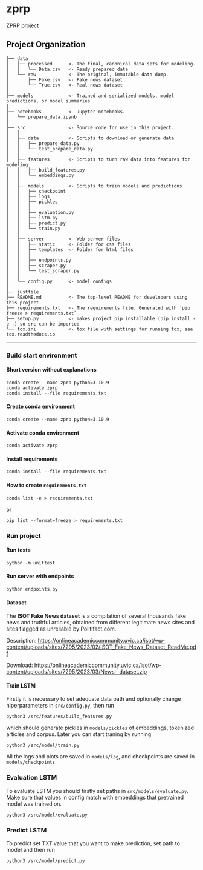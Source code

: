 zprp
==============================

ZPRP project

Project Organization
------------

    ├── data
    │   ├── processed      <- The final, canonical data sets for modeling.
    │   │   └── Data.csv   <- Ready prepared data
    │   └── raw            <- The original, immutable data dump.
    │       ├── Fake.csv   <- Fake news dataset
    │       └── True.csv   <- Real news dataset
    │
    ├── models             <- Trained and serialized models, model predictions, or model summaries
    │
    ├── notebooks          <- Jupyter notebooks.
    │   └── prepare_data.ipynb
    │
    ├── src                <- Source code for use in this project.
    │   │
    │   ├── data           <- Scripts to download or generate data
    │   │   ├── prepare_data.py
    │   │   └── test_prepare_data.py
    │   │
    │   ├── features       <- Scripts to turn raw data into features for modeling
    │   │   ├── build_features.py
    │   │   └── embeddings.py
    │   │
    │   ├── models         <- Scripts to train models and predictions
    │   │   ├── checkpoint
    │   │   ├── logs
    │   │   ├── pickles
    │   │   │
    │   │   ├── evaluation.py
    │   │   ├── lstm.py
    │   │   ├── predict.py
    │   │   └── train.py
    │   │
    │   ├── server         <- Web server files
    │   │   ├── static     <- Folder for css files
    │   │   ├── templates  <- Folder for html files
    │   │   │
    │   │   ├── endpoints.py
    │   │   ├── scraper.py
    │   │   └── test_scraper.py
    │   │
    │   └── config.py      <- model configs
    │
    ├── justfile
    ├── README.md          <- The top-level README for developers using this project.
    ├── requirements.txt   <- The requirements file. Generated with `pip freeze > requirements.txt`
    ├── setup.py           <- makes project pip installable (pip install -e .) so src can be imported
    └── tox.ini            <- tox file with settings for running tox; see tox.readthedocs.io


--------

### Build start environment
#### Short version without explanations
```shell
conda create --name zprp python=3.10.9
conda activate zprp
conda install --file requirements.txt
```

#### Create conda environment
```shell
conda create --name zprp python=3.10.9
```

#### Activate conda environment
```shell
conda activate zprp
```

#### Install requirements
```shell
conda install --file requirements.txt
```

#### How to create `requirements.txt`
```shell
conda list -e > requirements.txt
```
or
```shell
pip list --format=freeze > requirements.txt
```


### Run project
#### Run tests
```shell
python -m unittest
```

#### Run server with endpoints
```shell
python endpoints.py
```


#### Dataset
The **ISOT Fake News dataset** is a compilation of several thousands fake news and truthful articles, obtained from different legitimate news sites and sites flagged as unreliable by Politifact.com.

Description:
https://onlineacademiccommunity.uvic.ca/isot/wp-content/uploads/sites/7295/2023/02/ISOT_Fake_News_Dataset_ReadMe.pdf

Download:
https://onlineacademiccommunity.uvic.ca/isot/wp-content/uploads/sites/7295/2023/03/News-_dataset.zip

#### Train LSTM
Firstly it is necessary to set adequate data path and optionally change hiperparameters in `src/config.py`, then run 
```shell
python3 /src/features/build_features.py
```
which should generate pickles in `models/pickles` of embeddings, tokenized articles and corpus. Later you can start traning 
by running
```shell
python3 /src/model/train.py
```

All the logs and plots are saved in `models/log`, and checkpoints are saved in `models/checkpoints`

### Evaluation LSTM
To evaluate LSTM you should firstly set paths in `src/models/evaluate.py`. Make sure that values in config match with embeddings
that pretrained model was trained on.
```shell
python3 /src/model/evaluate.py
```

### Predict LSTM
To predict set TXT value that you want to make prediction, set path to model and then run
```shell
python3 /src/model/predict.py
```
